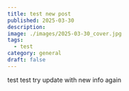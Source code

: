 ```yaml
---
title: test new post
published: 2025-03-30
description: 
image: ./images/2025-03-30_cover.jpg
tags:
  - test
category: general
draft: false
---
```

test test try update with new info again